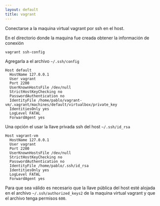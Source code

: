 ```yaml
---
layout: default
title: vagrant
---
```

Conectarse a la maquina virtual vagrant por ssh en el host.

En el directorio donde la maquina fue creada obtener la información de conexión

    vagrant ssh-config

Agregarla a el archivo `~/.ssh/config`

    Host default
      HostName 127.0.0.1
      User vagrant
      Port 2200
      UserKnownHostsFile /dev/null
      StrictHostKeyChecking no
      PasswordAuthentication no
      IdentityFile /home/pablo/vagrant-vm/.vagrant/machines/default/virtualbox/private_key
      IdentitiesOnly yes
      LogLevel FATAL
      ForwardAgent yes

Una opción el usar la llave privada ssh del host `~/.ssh/id_rsa`

    Host vagrant-vm
      HostName 127.0.0.1
      User vagrant
      Port 2200
      UserKnownHostsFile /dev/null
      StrictHostKeyChecking no
      PasswordAuthentication no
      IdentityFile /home/pablo/.ssh/id_rsa
      IdentitiesOnly yes
      LogLevel FATAL
      ForwardAgent yes

Para que sea válido es necesario que la llave pública del host esté alojada en el archivo `~/.ssh/authorized_keys2` de la maquina virtual vagrant y que el archivo tenga permisos `600`.
